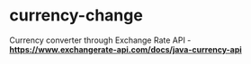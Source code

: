 # currency-change

Currency converter through Exchange Rate API - **https://www.exchangerate-api.com/docs/java-currency-api**